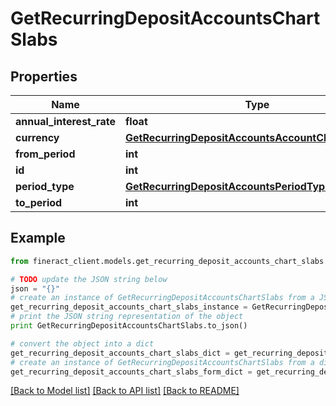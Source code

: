 # GetRecurringDepositAccountsChartSlabs


## Properties

Name | Type | Description | Notes
------------ | ------------- | ------------- | -------------
**annual_interest_rate** | **float** |  | [optional] 
**currency** | [**GetRecurringDepositAccountsAccountChartCurrency**](GetRecurringDepositAccountsAccountChartCurrency.md) |  | [optional] 
**from_period** | **int** |  | [optional] 
**id** | **int** |  | [optional] 
**period_type** | [**GetRecurringDepositAccountsPeriodType**](GetRecurringDepositAccountsPeriodType.md) |  | [optional] 
**to_period** | **int** |  | [optional] 

## Example

```python
from fineract_client.models.get_recurring_deposit_accounts_chart_slabs import GetRecurringDepositAccountsChartSlabs

# TODO update the JSON string below
json = "{}"
# create an instance of GetRecurringDepositAccountsChartSlabs from a JSON string
get_recurring_deposit_accounts_chart_slabs_instance = GetRecurringDepositAccountsChartSlabs.from_json(json)
# print the JSON string representation of the object
print GetRecurringDepositAccountsChartSlabs.to_json()

# convert the object into a dict
get_recurring_deposit_accounts_chart_slabs_dict = get_recurring_deposit_accounts_chart_slabs_instance.to_dict()
# create an instance of GetRecurringDepositAccountsChartSlabs from a dict
get_recurring_deposit_accounts_chart_slabs_form_dict = get_recurring_deposit_accounts_chart_slabs.from_dict(get_recurring_deposit_accounts_chart_slabs_dict)
```
[[Back to Model list]](../README.md#documentation-for-models) [[Back to API list]](../README.md#documentation-for-api-endpoints) [[Back to README]](../README.md)


